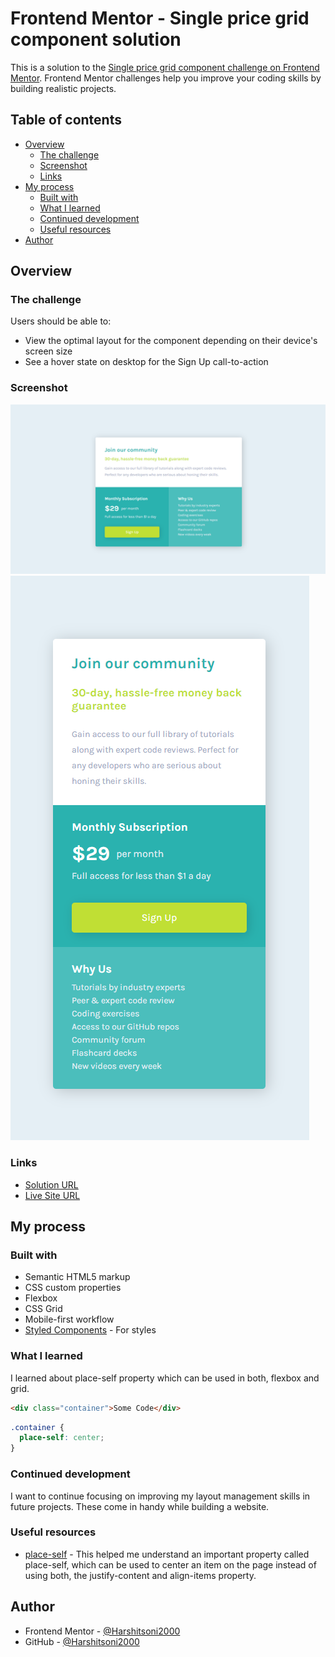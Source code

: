 # Frontend Mentor - Single price grid component solution

This is a solution to the [Single price grid component challenge on Frontend Mentor](https://www.frontendmentor.io/challenges/single-price-grid-component-5ce41129d0ff452fec5abbbc). Frontend Mentor challenges help you improve your coding skills by building realistic projects.

## Table of contents

- [Overview](#overview)
  - [The challenge](#the-challenge)
  - [Screenshot](#screenshot)
  - [Links](#links)
- [My process](#my-process)
  - [Built with](#built-with)
  - [What I learned](#what-i-learned)
  - [Continued development](#continued-development)
  - [Useful resources](#useful-resources)
- [Author](#author)

## Overview

### The challenge

Users should be able to:

- View the optimal layout for the component depending on their device's screen size
- See a hover state on desktop for the Sign Up call-to-action

### Screenshot

![Desktop-View](ss/desktop-view.PNG)
![Mobile-View](ss/mobile-view.PNG)

### Links

- [Solution URL](https://github.com/Harshitsoni2000/Four-Card-Feature-Section)
- [Live Site URL](https://harshitsoni2000.github.io/Four-Card-Feature-Section/)

## My process

### Built with

- Semantic HTML5 markup
- CSS custom properties
- Flexbox
- CSS Grid
- Mobile-first workflow
- [Styled Components](https://cdn.jsdelivr.net/npm/bootstrap@4.6.0/dist/css/bootstrap.min.css) - For styles

### What I learned

I learned about place-self property which can be used in both, flexbox and grid.

```html
<div class="container">Some Code</div>
```
```css
.container {
  place-self: center;
}
```

### Continued development

I want to continue focusing on improving my layout management skills in future projects. These come in handy while building a website.

### Useful resources

- [place-self](https://developer.mozilla.org/en-US/docs/Web/CSS/place-self) - This helped me understand an important property called place-self, which can be used to center an item on the page instead of using both, the justify-content and align-items property.

## Author

- Frontend Mentor - [@Harshitsoni2000](https://www.frontendmentor.io/profile/Harshitsoni2000)
- GitHub - [@Harshitsoni2000](https://github.com/Harshitsoni2000)
